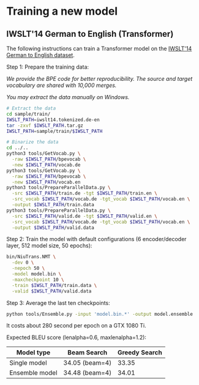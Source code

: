 # Training a new model

## IWSLT'14 German to English (Transformer)

The following instructions can train a Transformer model on the [IWSLT'14 German to English dataset](http://workshop2014.iwslt.org/downloads/proceeding.pdf).

Step 1: Prepare the training data:

*We provide the BPE code for better reproducibility. The source and target vocabulary are shared with 10,000 merges.*

*You may extract the data manually on Windows.*

```bash
# Extract the data
cd sample/train/
IWSLT_PATH=iwslt14.tokenized.de-en
tar -zxvf $IWSLT_PATH.tar.gz
IWSLT_PATH=sample/train/$IWSLT_PATH

# Binarize the data
cd ../..
python3 tools/GetVocab.py \
  -raw $IWSLT_PATH/bpevocab \
  -new $IWSLT_PATH/vocab.de
python3 tools/GetVocab.py \
  -raw $IWSLT_PATH/bpevocab \
  -new $IWSLT_PATH/vocab.en
python3 tools/PrepareParallelData.py \
  -src $IWSLT_PATH/train.de -tgt $IWSLT_PATH/train.en \
  -src_vocab $IWSLT_PATH/vocab.de -tgt_vocab $IWSLT_PATH/vocab.en \
  -output $IWSLT_PATH/train.data
python3 tools/PrepareParallelData.py \
  -src $IWSLT_PATH/valid.de -tgt $IWSLT_PATH/valid.en \
  -src_vocab $IWSLT_PATH/vocab.de -tgt_vocab $IWSLT_PATH/vocab.en \
  -output $IWSLT_PATH/valid.data
```


Step 2: Train the model with default configurations 
(6 encoder/decoder layer, 512 model size, 50 epochs):

```bash
bin/NiuTrans.NMT \
  -dev 0 \
  -nepoch 50 \
  -model model.bin \
  -maxcheckpoint 10 \
  -train $IWSLT_PATH/train.data \
  -valid $IWSLT_PATH/valid.data
```

Step 3: Average the last ten checkpoints:

```bash
python tools/Ensemble.py -input 'model.bin.*' -output model.ensemble
```

It costs about 280 second per epoch on a GTX 1080 Ti.

Expected BLEU score (lenalpha=0.6, maxlenalpha=1.2):

| Model type      | Beam Search     | Greedy Search   |
| --------------- | --------------- | --------------- |
| Single model    | 34.05 (beam=4)  | 33.35    |
| Ensemble model  | 34.48 (beam=4)  | 34.01    |

<!-- We provide models trained with the default configurations:

[Google Drive](https://drive.google.com/drive/folders/10W89cx60Q7A9nGyg5fwLP21Sg53n6NXV?usp=sharing)

[Baidu Cloud](https://pan.baidu.com/s/1LbkV8kuaDWNunVR2jwOhRg) (password: bdwp) -->